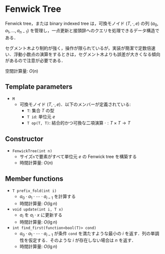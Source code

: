 # Fenwick Tree

Fenwick tree，または binary indexed tree は，可換モノイド $(T, \cdot, e)$ の列 $(a_0, a_1, \dots, a_{n-1})$ を管理し，一点更新と接頭辞へのクエリを処理できるデータ構造である．

セグメント木より制約が強く，操作が限られているが，実装が簡潔で定数倍速い．浮動小数点の演算をするときは，セグメント木よりも誤差が大きくなる傾向があるので注意が必要である．

空間計算量: $O(n)$

## Template parameters

- `M`
    - 可換モノイド $(T, \cdot, e)$．以下のメンバーが定義されている:
        - `T`: 集合 $T$ の型
        - `T id`: 単位元 $e$
        - `T op(T, T)`: 結合的かつ可換な二項演算 $\cdot: T \times T \rightarrow T$

## Constructor

- `FenwickTree(int n)`
    - サイズ`n`で要素がすべて単位元 $e$ の Fenwick tree を構築する
    - 時間計算量: $O(n)$

## Member functions

- `T prefix_fold(int i)`
    - $a_0 \cdot a_1 \cdot \cdots \cdot a_{i-1}$ を計算する
    - 時間計算量: $O(\lg n)$
- `void update(int i, T x)`
    - $a_i$ を $a_i \cdot x$ に更新する
    - 時間計算量: $O(\lg n)$
- `int find_first(function<bool(T)> cond)`
    - $a_0 \cdot a_1 \cdot \cdots \cdot a_{i-1}$ が条件 `cond` を満たすような最小の $i$ を返す．列の単調性を仮定する．そのような $i$ が存在しない場合は $n$ を返す．
    - 時間計算量: $O(\lg n)$